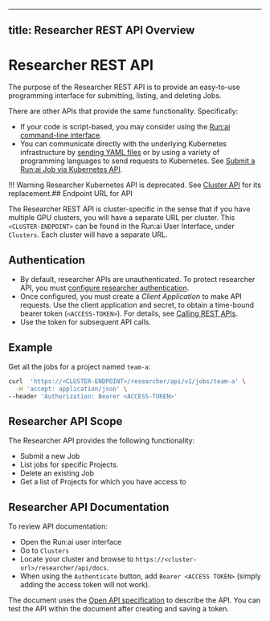 
---
title: Researcher REST API Overview
---
# Researcher REST API

The purpose of the Researcher REST API is to provide an easy-to-use programming interface for submitting, listing, and deleting Jobs. 

There are other APIs that provide the same functionality. Specifically:

* If your code is script-based, you may consider using the [Run:ai command-line interface](../../Researcher/cli-reference/Introduction.md).
* You can communicate directly with the underlying Kubernetes infrastructure by [sending YAML files](../k8s-api/launch-job-via-yaml.md) or by using a variety of programming languages to send requests to Kubernetes. See [Submit a Run:ai Job via Kubernetes API](../k8s-api/launch-job-via-kubernetes-api.md).

!!! Warning
    Researcher Kubernetes API is deprecated. See [Cluster API](../cluster-api/workload-overview-dev.md) for its replacement.## Endpoint URL for API

The Researcher REST API is cluster-specific in the sense that if you have multiple GPU clusters, you will have a separate URL per cluster.
This `<CLUSTER-ENDPOINT>` can be found in the Run:ai User Interface, under `Clusters`. Each cluster will have a separate URL.


## Authentication

* By default, researcher APIs are unauthenticated. To protect researcher API, you must [configure researcher authentication](../../admin/runai-setup/authentication/researcher-authentication.md).
* Once configured, you must create a _Client Application_ to make API requests. Use the client application and secret, to obtain a time-bound bearer token (`<ACCESS-TOKEN>`). For details, see [Calling REST APIs](../rest-auth.md).
* Use the token for subsequent API calls. 

## Example

Get all the jobs for a project named `team-a`: 

``` bash
curl  'https://<CLUSTER-ENDPOINT>/researcher/api/v1/jobs/team-a' \
  -H 'accept: application/json' \
--header 'Authorization: Bearer <ACCESS-TOKEN>' 
```


## Researcher API Scope

The Researcher API provides the following functionality:

* Submit a new Job
* List jobs for specific Projects.
* Delete an existing Job
* Get a list of Projects for which you have access to


##  Researcher API Documentation

To review API documentation:

* Open the Run:ai user interface
* Go to `Clusters`
* Locate your cluster and browse to `https://<cluster-url>/researcher/api/docs`.
* When using the `Authenticate` button, add `Bearer <ACCESS TOKEN>` (simply adding the access token will not work).

The document uses the [Open API specification](https://swagger.io/specification/) to describe the API. You can test the API within the document after creating and saving a token.